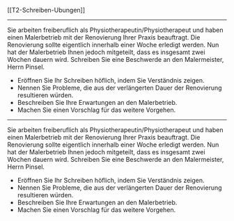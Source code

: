 [[T2-Schreiben-Ubungen]]

---

Sie arbeiten freiberuflich als Physiotherapeutin/Physiotherapeut und haben einen Malerbetrieb mit der Renovierung Ihrer Praxis beauftragt. Die Renovierung sollte eigentlich innerhalb einer Woche erledigt werden. Nun hat der Malerbetrieb Ihnen jedoch mitgeteilt, dass es insgesamt zwei Wochen dauern wird. Schreiben Sie eine Beschwerde an den Malermeister, Herrn Pinsel.
- Eröffnen Sie Ihr Schreiben höflich, indem Sie Verständnis zeigen.
- Nennen Sie Probleme, die aus der verlängerten Dauer der Renovierung resultieren würden.
- Beschreiben Sie Ihre Erwartungen an den Malerbetrieb.
- Machen Sie einen Vorschlag für das weitere Vorgehen.

---

Sie arbeiten freiberuflich als Physiotherapeutin/Physiotherapeut und haben einen Malerbetrieb mit der Renovierung Ihrer Praxis beauftragt. Die Renovierung sollte eigentlich innerhalb einer Woche erledigt werden. Nun hat der Malerbetrieb Ihnen jedoch mitgeteilt, dass es insgesamt zwei Wochen dauern wird. Schreiben Sie eine Beschwerde an den Malermeister, Herrn Pinsel.
- Eröffnen Sie Ihr Schreiben höflich, indem Sie Verständnis zeigen.
- Nennen Sie Probleme, die aus der verlängerten Dauer der Renovierung resultieren würden.
- Beschreiben Sie Ihre Erwartungen an den Malerbetrieb.
- Machen Sie einen Vorschlag für das weitere Vorgehen.
